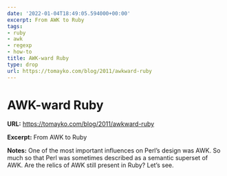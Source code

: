 ```yaml
---
date: '2022-01-04T18:49:05.594000+00:00'
excerpt: From AWK to Ruby
tags:
- ruby
- awk
- regexp
- how-to
title: AWK-ward Ruby
type: drop
url: https://tomayko.com/blog/2011/awkward-ruby
---
```


# AWK-ward Ruby

**URL:** https://tomayko.com/blog/2011/awkward-ruby

**Excerpt:** From AWK to Ruby

**Notes:**
One of the most important influences on Perl’s design was AWK. So much so that Perl was sometimes described as a semantic superset of AWK. Are the relics of AWK still present in Ruby? Let’s see.

